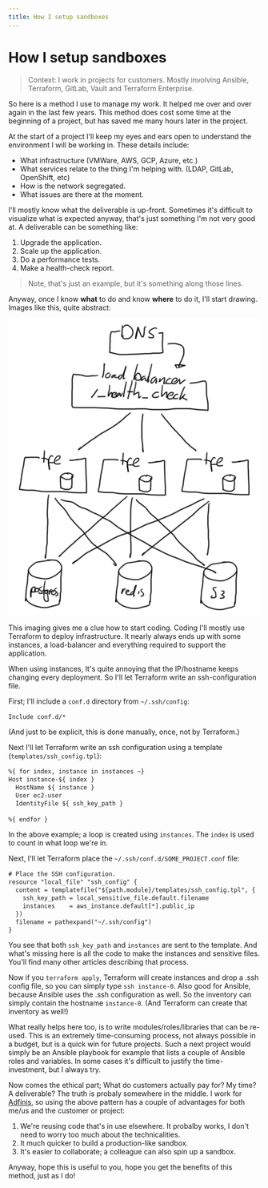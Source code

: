 ```yaml
---
title: How I setup sandboxes
---
```


# How I setup sandboxes

> Context: I work in projects for customers. Mostly involving Ansible, Terraform, GitLab, Vault and Terraform Enterprise.

So here is a method I use to manage my work. It helped me over and over again in the last few years. This method does cost some time at the beginning of a project, but has saved me many hours later in the project.

At the start of a project I'll keep my eyes and ears open to understand the environment I will be working in. These details include:

- What infrastructure (VMWare, AWS, GCP, Azure, etc.)
- What services relate to the thing I'm helping with. (LDAP, GitLab, OpenShift, etc)
- How is the network segregated.
- What issues are there at the moment.

I'll mostly know what the deliverable is up-front. Sometimes it's difficult to visualize what is expected anyway, that's just something I'm not very good at. A deliverable can be something like:

1. Upgrade the application.
2. Scale up the application.
3. Do a performance tests.
4. Make a health-check report.

> Note, that's just an example, but it's something along those lines.

Anyway, once I know **what** to do and know **where** to do it, I'll start drawing. Images like this, quite abstract:

![Rough Architecture](/images/rough-architecture.png)

This imaging gives me a clue how to start coding. Coding I'll mostly use Terraform to deploy infrastructure. It nearly always ends up with some instances, a load-balancer and everything required to support the application.

When using instances, It's quite annoying that the IP/hostname keeps changing every deployment. So I'll let Terraform write an ssh-configuration file.

First; I'll include a `conf.d` directory from `~/.ssh/config`:

```text
Include conf.d/*
```

(And just to be explicit, this is done manually, once, not by Terraform.)

Next I'll let Terraform write an ssh configuration using a template (`templates/ssh_config.tpl`):

```text
%{ for index, instance in instances ~}
Host instance-${ index }
  HostName ${ instance }
  User ec2-user
  IdentityFile ${ ssh_key_path }

%{ endfor }
```

In the above example; a loop is created using `instances`. The `index` is used to count in what loop we're in.

Next, I'll let Terraform place the `~/.ssh/conf.d/SOME_PROJECT.conf` file:

```text
# Place the SSH configuration.
resource "local_file" "ssh_config" {
  content = templatefile("${path.module}/templates/ssh_config.tpl", {
    ssh_key_path = local_sensitive_file.default.filename
    instances    = aws_instance.default[*].public_ip
  })
  filename = pathexpand("~/.ssh/config")
}
```

You see that both `ssh_key_path` and `instances` are sent to the template. And what's missing here is all the code to make the instances and sensitive files. You'll find many other articles describing that process.

Now if you `terraform apply`, Terraform will create instances and drop a .ssh config file, so you can simply type `ssh instance-0`. Also good for Ansible, because Ansible uses the .ssh configuration as well. So the inventory can simply contain the hostname `instance-0`. (And Terraform can create that inventory as well!)

What really helps here too, is to write modules/roles/libraries that can be re-used. This is an extremely time-consuming process, not always possible in a budget, but is a quick win for future projects. Such a next project would simply be an Ansible playbook for example that lists a couple of Ansible roles and variables. In some cases it's difficult to justify the time-investment, but I always try.

Now comes the ethical part; What do customers actually pay for? My time? A deliverable? The truth is probaly somewhere in the middle. I work for [Adfinis](https://adfinis.com), so using the above pattern has a couple of advantages for both me/us and the customer or project:

1. We're reusing code that's in use elsewhere. It probalby works, I don't need to worry too much about the technicalities.
2. It much quicker to build a production-like sandbox.
3. It's easier to collaborate; a colleague can also spin up a sandbox.

Anyway, hope this is useful to you, hope you get the benefits of this method, just as I do!
